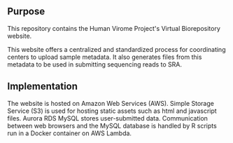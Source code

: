 
## Purpose

This repository contains the Human Virome Project's Virtual Biorepository website.

This website offers a centralized and standardized process for coordinating
centers to upload sample metadata. It also generates files from this metadata to
be used in submitting sequencing reads to SRA.


## Implementation

The website is hosted on Amazon Web Services (AWS). Simple Storage Service (S3) is 
used for hosting static assets such as html and javascript files. Aurora RDS MySQL 
stores user-submitted data. Communication between web browsers and the MySQL database
is handled by R scripts run in a Docker container on AWS Lambda.
